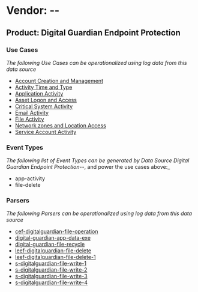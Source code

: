 Vendor: --
==========
Product: Digital Guardian Endpoint Protection
---------------------------------------------

### Use Cases

_The following Use Cases can be operationalized using log data from this data source_

* [Account Creation and Management](../UseCases/usecase_account_creation_and_management.md)
* [Activity Time  and Type](../UseCases/usecase_activity_time__and_type.md)
* [Application Activity](../UseCases/usecase_application_activity.md)
* [Asset Logon and Access](../UseCases/usecase_asset_logon_and_access.md)
* [Critical System Activity](../UseCases/usecase_critical_system_activity.md)
* [Email Activity](../UseCases/usecase_email_activity.md)
* [File Activity](../UseCases/usecase_file_activity.md)
* [Network zones and Location Access](../UseCases/usecase_network_zones_and_location_access.md)
* [Service Account Activity](../UseCases/usecase_service_account_activity.md)


### Event Types

_The following list of Event Types can be generated by Data Source Digital Guardian Endpoint Protection_--, and power the use cases above:_

- app-activity
- file-delete


### Parsers

_The following Parsers can be operationalized using log data from this data source_

* [cef-digitalguardian-file-operation](../Parsers/parserContent_cef-digitalguardian-file-operation.md)
* [digital-guardian-app-data-exe](../Parsers/parserContent_digital-guardian-app-data-exe.md)
* [digital-guardian-file-recycle](../Parsers/parserContent_digital-guardian-file-recycle.md)
* [leef-digitalguardian-file-delete](../Parsers/parserContent_leef-digitalguardian-file-delete.md)
* [leef-digitalguardian-file-delete-1](../Parsers/parserContent_leef-digitalguardian-file-delete-1.md)
* [s-digitalguardian-file-write-1](../Parsers/parserContent_s-digitalguardian-file-write-1.md)
* [s-digitalguardian-file-write-2](../Parsers/parserContent_s-digitalguardian-file-write-2.md)
* [s-digitalguardian-file-write-3](../Parsers/parserContent_s-digitalguardian-file-write-3.md)
* [s-digitalguardian-file-write-4](../Parsers/parserContent_s-digitalguardian-file-write-4.md)
